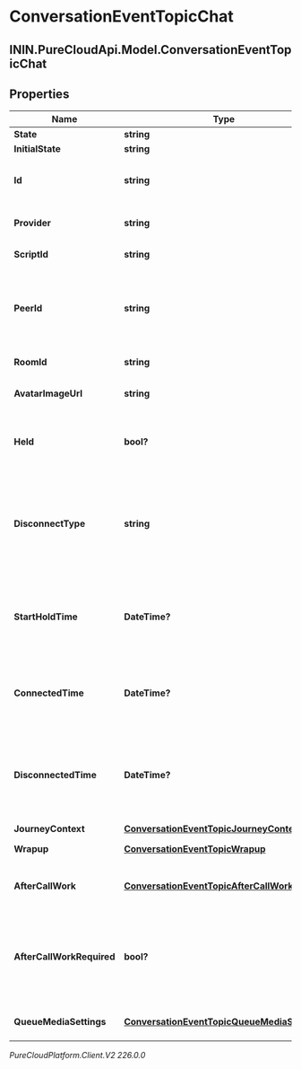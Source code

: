 # ConversationEventTopicChat

## ININ.PureCloudApi.Model.ConversationEventTopicChat

## Properties

|Name | Type | Description | Notes|
|------------ | ------------- | ------------- | -------------|
| **State** | **string** |  | [optional] |
| **InitialState** | **string** |  | [optional] |
| **Id** | **string** | A globally unique identifier for this communication. | [optional] |
| **Provider** | **string** | The source provider of the chat. | [optional] |
| **ScriptId** | **string** | The UUID of the script to use. | [optional] |
| **PeerId** | **string** | The id of the peer communication corresponding to a matching leg for this communication. | [optional] |
| **RoomId** | **string** | The room id for the chat. | [optional] |
| **AvatarImageUrl** | **string** | The avatar for the chat (if available). | [optional] |
| **Held** | **bool?** | True if this call is held and the person on this side hears silence. | [optional] |
| **DisconnectType** | **string** | System defined string indicating what caused the communication to disconnect. Will be null until the communication disconnects. | [optional] |
| **StartHoldTime** | **DateTime?** | The timestamp the chat was placed on hold in the cloud clock if the chat is currently on hold. | [optional] |
| **ConnectedTime** | **DateTime?** | The timestamp when this communication was connected in the cloud clock. | [optional] |
| **DisconnectedTime** | **DateTime?** | The timestamp when this communication disconnected from the conversation in the provider clock. | [optional] |
| **JourneyContext** | [**ConversationEventTopicJourneyContext**](ConversationEventTopicJourneyContext) |  | [optional] |
| **Wrapup** | [**ConversationEventTopicWrapup**](ConversationEventTopicWrapup) | Call wrap up or disposition data. | [optional] |
| **AfterCallWork** | [**ConversationEventTopicAfterCallWork**](ConversationEventTopicAfterCallWork) | A communication&#39;s after-call work data. | [optional] |
| **AfterCallWorkRequired** | **bool?** | Indicates if after-call is required for a communication. Only used when the ACW Setting is Agent Requested. | [optional] |
| **QueueMediaSettings** | [**ConversationEventTopicQueueMediaSettings**](ConversationEventTopicQueueMediaSettings) | Represents the queue setting for this media. | [optional] |



_PureCloudPlatform.Client.V2 226.0.0_
